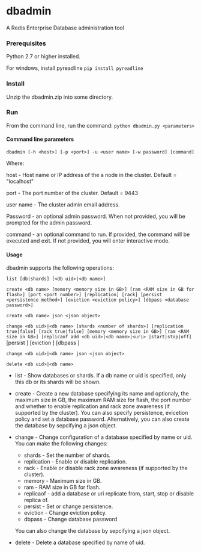 # dbadmin

A Redis Enterprise Database administration tool

### Prerequisites
Python 2.7 or higher installed.

For windows, install pyreadline `pip install pyreadline`


### Install

Unzip the dbadmin.zip into some directory.

### Run

From the command line, run the command:  `python dbadmin.py <parameters>`

#### Command line parameters

`dbadmin [-h <host>] [-p <port>] -u <user name> [-w password] [command]`

Where:

host - Host name or IP address of the a node in the cluster. Default = "localhost"

port - The port number of the cluster. Default = 9443

user name - The cluster admin email address.

Password - an optional admin password. When not provided, you will be prompted for the admin password.

command - an optional command to run. If provided, the command will be executed and exit. If not provided, you will enter interactive mode.

#### Usage

dbadmin supports the following operations:

`list [db|shards] [<db uid>|<db name>]`

`create <db name> [memory <memory size in GB>] [ram <RAM size in GB for flash>] [port <port number>] [replication] [rack]
		[persist <persistence method>] [eviction <eviction policy>] [dbpass <database password>]`
		
`create <db name> json <json object>`

`change <db uid>|<db name> [shards <number of shards>] [replication true|false] [rack true|false]
       [memory <memory size in GB>] [ram <RAM size in GB>] [replicaof add <db uid>|<db name>|<uri> |start|stop|off]`
	   [persist <persistence method>] [eviction <eviction policy>] [dbpass <database password>]
	   
`change	<db uid>|<db name> json <json object>`
	   
`delete <db uid>|<db name>`

* list - Show databases or shards. If a db name or uid is specified, only this db or its shards will be shown.

* create - Create a new database specifying its name and optionaly, the maximum size in GB, the maximum RAM size for flash,
		   the port number and whether to enable replication and rack zone awareness (if supported by the cluster).
		   You can also specify persistence, evicetion policy and set a database password.
		   Alternatively, you can also create the database by sepcifying a json object.
		   
* change - Change configuration of a database specified by name or uid. You can make the following changes:
	* shards - Set the number of shards.
	* replication - Enable or disable replication.
	* rack - Enable or disable rack zone awareness (if supported by the cluster). 
	* memory - Maximum size in GB.
	* ram - RAM size in GB for flash.
	* replicaof - add a database or uri replicate from, start, stop or disable replica of.
	* persist - Set or change persistence.
	* eviction - Change eviction policy.
	* dbpass - Change database password
	
	You can also change the database by sepcifying a json object.
	
* delete - Delete a database specified by name of uid.

